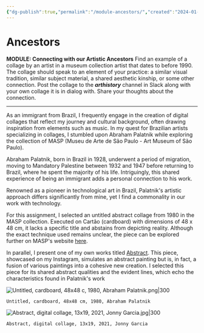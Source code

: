 ```yaml
---
{"dg-publish":true,"permalink":"/module-ancestors/","created":"2024-01-09T17:55:14.578-05:00","updated":"2024-01-09T18:23:10.051-05:00"}
---
```


# Ancestors

**MODULE: Connecting with our Artistic Ancestors**
Find an example of a collage by an artist in a museum collection artist that dates to before 1990. The collage should speak to an element of your practice: a similar visual tradition, similar subject material, a shared aesthetic kinship, or some other connection. Post the collage to the ***arthistory*** channel in Slack along with your own collage it is in dialog with. Share your thoughts about the connection.

---

As an immigrant from Brazil, I frequently engage in the creation of digital collages that reflect my journey and cultural background, often drawing inspiration from elements such as music. In my quest for Brazilian artists specializing in collages, I stumbled upon Abraham Palatnik while exploring the collection of MASP (Museu de Arte de São Paulo - Art Museum of São Paulo).

Abraham Palatnik, born in Brazil in 1928, underwent a period of migration, moving to Mandatory Palestine between 1932 and 1947 before returning to Brazil, where he spent the majority of his life. Intriguingly, this shared experience of being an immigrant adds a personal connection to his work.

Renowned as a pioneer in technological art in Brazil, Palatnik's artistic approach differs significantly from mine, yet I find a commonality in our work with technology.

For this assignment, I selected an untitled abstract collage from 1980 in the MASP collection. Executed on Cartão (cardboard) with dimensions of 48 x 48 cm, it lacks a specific title and abstains from depicting reality. Although the exact technique used remains unclear, the piece can be explored further on MASP's website [here](https://masp.org.br/en/collections/works/untitled-21).

In parallel, I present one of my own works titled [Abstract](https://www.instagram.com/p/CZ7zCiLudmA/). This piece, showcased on my Instagram, simulates an abstract painting but is, in fact, a fusion of various paintings into a cohesive new creation. I selected this piece for its shared abstract qualities and the evident lines, which echo the characteristics found in Palatnik's work

![Untitled, cardboard, 48x48 c, 1980, Abraham Palatnik.png|300](/img/user/MEDIA/Untitled,%20cardboard,%2048x48%20c,%201980,%20Abraham%20Palatnik.png)
```
Untitled, cardboard, 48x48 cm, 1980, Abraham Palatnik
```


![Abstract, digital collage, 13x19, 2021, Jonny Garcia.jpg|300](/img/user/MEDIA/Abstract,%20digital%20collage,%2013x19,%202021,%20Jonny%20Garcia.jpg)
```
Abstract, digital collage, 13x19, 2021, Jonny Garcia
```
